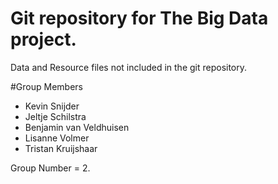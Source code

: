 # Git repository for The Big Data project.

Data and Resource files not included in the git repository.

#Group Members
  - Kevin Snijder
  - Jeltje Schilstra
  - Benjamin van Veldhuisen
  - Lisanne Volmer
  - Tristan Kruijshaar
  
Group Number = 2.
  
  

